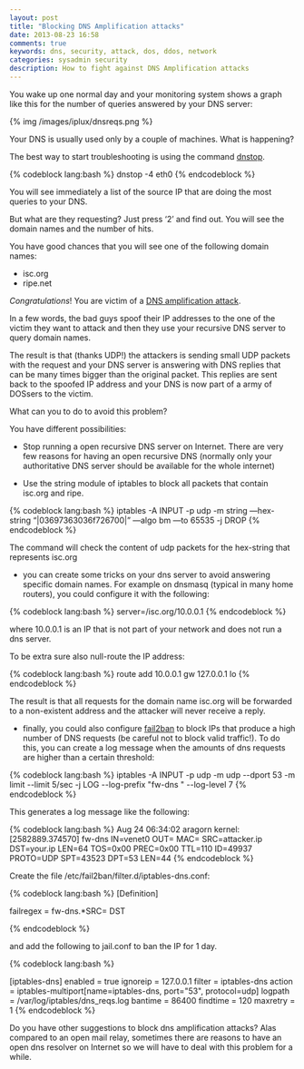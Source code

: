 ```yaml
---
layout: post
title: "Blocking DNS Amplification attacks"
date: 2013-08-23 16:58
comments: true
keywords: dns, security, attack, dos, ddos, network
categories: sysadmin security
description: How to fight against DNS Amplification attacks
---
```


You wake up one normal day and your monitoring system shows a graph like this for the number of queries answered by your DNS server:

{% img /images/iplux/dnsreqs.png %}

Your DNS is usually used only by a couple of machines. 
What is happening?

The best way to start troubleshooting is using the command [dnstop](http://dns.measurement-factory.com/tools/dnstop/).

{% codeblock lang:bash %}
dnstop -4 eth0
{% endcodeblock %}

You will see immediately a list of the source IP that are doing the most queries to your DNS.

But what are they requesting? Just press ‘2’ and find out. You will see the domain names and the number of hits.

You have good chances that you will see one of the following domain names:

- isc.org
- ripe.net

*Congratulations*! You are victim of a [DNS amplification attack](https://www.riskanalytics.com/2013/05/23/dns-amplification-attacks/).

In a few words, the bad guys spoof their IP addresses to the one of the victim they want to attack and then they use your recursive DNS server to query domain names.

The result is that (thanks UDP!) the attackers is sending small UDP packets with the request and your DNS server is answering with DNS replies that can be many times bigger than the original packet. This replies are sent back to the spoofed IP address and your DNS is now part of a army of DOSsers to the victim.

What can you to do to avoid this problem?

You have different possibilities:

- Stop running a open recursive DNS server on Internet. There are very few reasons for having an open recursive DNS (normally only your authoritative DNS server should be available for the whole internet)

- Use the string module of iptables to block all packets that contain isc.org and ripe.

{% codeblock lang:bash %}
iptables -A INPUT -p udp -m string —hex-string “|03697363036f726700|” —algo bm —to 65535 -j DROP
{% endcodeblock %}

The command will check the content of udp packets for the hex-string that represents isc.org

- you can create some tricks on your dns server to avoid answering specific domain names. For example on dnsmasq (typical in many home routers), you could configure it with the following:

{% codeblock lang:bash %}
server=/isc.org/10.0.0.1
{% endcodeblock %}

where 10.0.0.1 is an IP that is not part of your network and does not run a dns server.

To be extra sure also null-route the IP address:

{% codeblock lang:bash %}
route add 10.0.0.1 gw 127.0.0.1 lo
{% endcodeblock %}

The result is that all requests for the domain name isc.org will be forwarded to a non-existent address and the attacker will never receive a reply.

- finally, you could also configure [fail2ban](http://www.fail2ban.org/wiki/index.php/Main_Page) to block IPs that produce a high number of DNS requests (be careful not to block valid traffic!). To do this, you can create a log message when the amounts of dns requests are higher than a certain threshold:

{% codeblock lang:bash %}
iptables -A INPUT -p udp -m udp --dport 53 -m limit --limit 5/sec -j LOG --log-prefix "fw-dns " --log-level 7
{% endcodeblock %}

This generates a log message like the following:

{% codeblock lang:bash %}
Aug 24 06:34:02 aragorn kernel: [2582889.374570] fw-dns IN=venet0 OUT= MAC= SRC=attacker.ip DST=your.ip LEN=64 TOS=0x00 PREC=0x00 TTL=110 ID=49937 PROTO=UDP SPT=43523 DPT=53 LEN=44
{% endcodeblock %}

Create the file /etc/fail2ban/filter.d/iptables-dns.conf:

{% codeblock lang:bash %}
[Definition]

failregex = fw-dns.*SRC=<HOST> DST

{% endcodeblock %}

and add the following to jail.conf to ban the IP for 1 day.

{% codeblock lang:bash %}

[iptables-dns]
enabled = true
ignoreip = 127.0.0.1 
filter = iptables-dns
action = iptables-multiport[name=iptables-dns, port="53", protocol=udp]
logpath = /var/log/iptables/dns_reqs.log
bantime = 86400
findtime = 120
maxretry = 1
{% endcodeblock %}

Do you have other suggestions to block dns amplification attacks? Alas compared to an open mail relay, sometimes there are reasons to have an open dns resolver on Internet so we will have to deal with this problem for a while.


